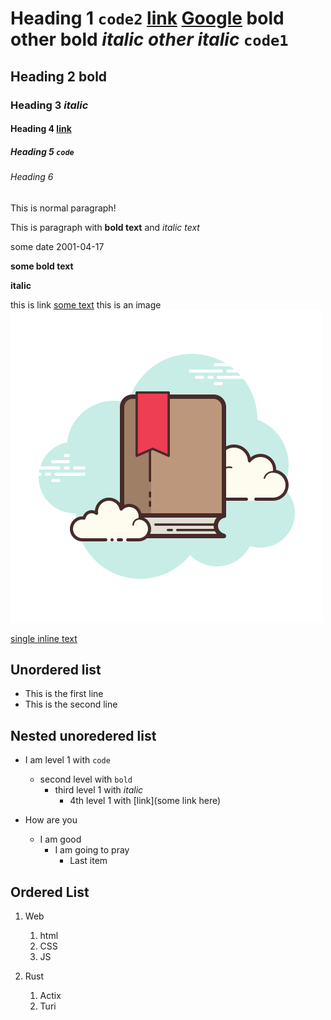 # Heading 1 `code2` [link](www.youtube.com) [Google](www.google.com) **bold** **other bold** _italic_ _other italic_ `code1`

## Heading 2 **bold**

### Heading 3 _italic_

#### Heading 4 [link](www.youtube.com)

##### Heading 5 `code`

###### Heading 6

This is normal paragraph!

This is paragraph with **bold text** and _italic text_

some date 2001-04-17

**some bold text**

**italic**

this is link [some text](www.youtube.com)
this is an image ![alt text](./bookmark.png)

[single inline text](www.google.com)

## Unordered list

- This is the first line
- This is the second line

## Nested unoredered list

- I am level 1 with `code`

  - second level with `bold`
    - third level 1 with _italic_
      - 4th level 1 with [link](some link here)

- How are you

  - I am good
    - I am going to pray
      - Last item

## Ordered List

1. Web

   1. html
   2. CSS
   3. JS

2. Rust

   1. Actix
   2. Turi
